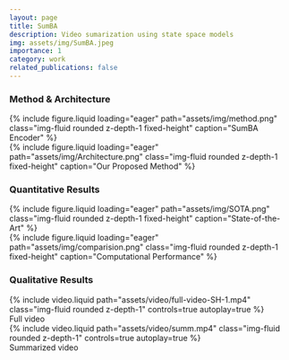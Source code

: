 ```yaml
---
layout: page
title: SumBA
description: Video sumarization using state space models  
img: assets/img/SumBA.jpeg
importance: 1
category: work
related_publications: false
---
```

<style>
    .fixed-height {
        height: 200px; /* Set a fixed height */
    }
</style>

<h3>Method & Architecture</h3>
<div class="row">
    <div class="col-sm-6 mt-2 mt-md-0">
        {% include figure.liquid loading="eager" path="assets/img/method.png"  class="img-fluid rounded z-depth-1 fixed-height" caption="SumBA Encoder"  %}
    </div>
    <div class="col-sm-6 mt-2 mt-md-0">
        {% include figure.liquid loading="eager" path="assets/img/Architecture.png" class="img-fluid rounded z-depth-1 fixed-height" caption="Our Proposed Method" %}
    </div>
</div>

<h3>Quantitative Results</h3>
<div class="row">
    <div class="col-sm-6 mt-2 mt-md-0">
        {% include figure.liquid loading="eager" path="assets/img/SOTA.png"  class="img-fluid rounded z-depth-1 fixed-height" caption="State-of-the-Art" %}
    </div>
    <div class="col-sm-6 mt-2 mt-md-0">
        {% include figure.liquid loading="eager" path="assets/img/comparision.png" class="img-fluid rounded z-depth-1 fixed-height" caption="Computational Performance" %}
    </div>
</div>


<h3>Qualitative Results</h3>
<div class="row">
    <div class="col-sm mt-3 mt-md-0">
        {% include video.liquid path="assets/video/full-video-SH-1.mp4" class="img-fluid rounded z-depth-1" controls=true autoplay=true  %}
         <figcaption class="caption">Full video</figcaption>
    </div>
    <div class="col-sm mt-3 mt-md-0">
        {% include video.liquid path="assets/video/summ.mp4" class="img-fluid rounded z-depth-1" controls=true autoplay=true %}
        <figcaption class="caption">Summarized video</figcaption>
    </div>
</div> 


